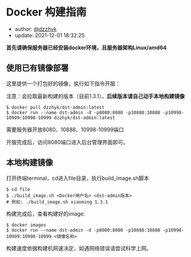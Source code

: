# Docker 构建指南

- author: [@dzzhyk](https://github.com/dzzhyk)
- update: 2021-12-01 18:32:25

**首先请确保服务器已经安装docker环境，且服务器架构Linux/amd64**


## 使用已有镜像部署

这里提供一个打包好的镜像，执行如下指令开服：

注意：会拉取最新构建的版本（目前1.3.1），**后续版本请自己动手本地构建镜像**

```shell script
$ docker pull dzzhyk/dst-admin:latest
$ docker run --name dst-admin -d -p8080:8080 -p10888:10888 -p10998-10999:10998-10999 dzzhyk/dst-admin:latest
```

需要服务器开放8080、10888、10998-10999端口

开服完成后，访问8080端口进入后台管理界面即可。


## 本地构建镜像

打开终端terminal，cd进入file目录，执行build_image.sh脚本

```shell script
$ cd file
$ ./build_image.sh <Docker用户名> <dst-admin版本>
# 例如: ./build_image.sh xiaoming 1.3.1
```

构建完成后，查看构建好的image:

```shell script
$ docker images
$ docker run --name dst-admin -d -p8080:8080 -p10888:10888 -p10998-10999:10998-10999 <镜像名称>
```

构建速度依据构建机网速决定，如遇网络错误请尝试科学上网。

